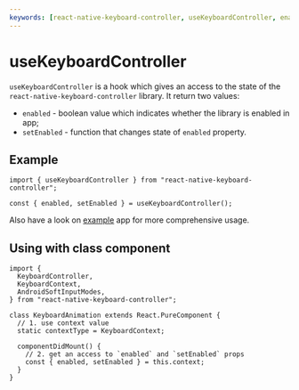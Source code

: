 ```yaml
---
keywords: [react-native-keyboard-controller, useKeyboardController, enabled, disabled, setEnabled]
---
```


# useKeyboardController

`useKeyboardController` is a hook which gives an access to the state of the `react-native-keyboard-controller` library. It return two values:

- `enabled` - boolean value which indicates whether the library is enabled in app;
- `setEnabled` - function that changes state of `enabled` property.

## Example

```tsx
import { useKeyboardController } from "react-native-keyboard-controller";

const { enabled, setEnabled } = useKeyboardController();
```

Also have a look on [example](https://github.com/kirillzyusko/react-native-keyboard-controller/tree/main/example) app for more comprehensive usage.

## Using with class component

```tsx
import {
  KeyboardController,
  KeyboardContext,
  AndroidSoftInputModes,
} from "react-native-keyboard-controller";

class KeyboardAnimation extends React.PureComponent {
  // 1. use context value
  static contextType = KeyboardContext;

  componentDidMount() {
    // 2. get an access to `enabled` and `setEnabled` props
    const { enabled, setEnabled } = this.context;
  }
}
```
